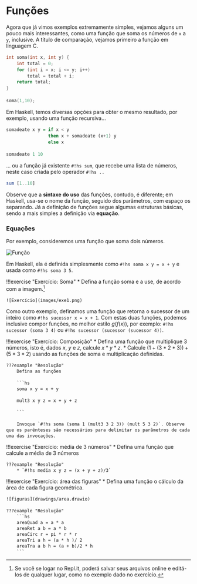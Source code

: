 # Funções
Agora que já vimos exemplos extremamente simples, vejamos alguns um pouco mais interessantes, como uma função que soma os números de `x` a `y`, inclusive.
A título de comparação, vejamos primeiro a função em linguagem C.

```c
int soma(int x, int y) {
    int total = 0;
    for (int i = x; i <= y; i++)
        total = total + i;
    return total;
}

soma(1,10);
```

Em Haskell, temos diversas opções para obter o mesmo resultado, por exemplo, usando uma função recursiva...

```Haskell
somadeate x y = if x < y
                then x + somadeate (x+1) y
                else x

somadeate 1 10
```

... ou a função já existente `#!hs sum`, que recebe uma lista de números, neste caso criada pelo operador `#!hs ..`

```hs
sum [1..10]
```

Observe que a **sintaxe do uso** das funções, contudo, é diferente; em Haskell, usa-se o nome da função, seguido dos parâmetros, com espaço os separando.
Já a definição de funções segue algumas estruturas básicas, sendo a mais simples a definição via **equação**.

### Equações

Por exemplo, consideremos uma função que soma dois números.

![Função](drawings/function.drawio#3)

Em Haskell, ela é definida simplesmente como `#!hs soma x y = x + y` e usada como `#!hs soma 3 5`.

!!!exercise "Exercício: Soma"
    * Defina a função soma e a use, de acordo com a imagem.[^replit2]

    ![Exercício](images/exe1.png)

[^replit2]: Se você se logar no Repl.it, poderá salvar seus arquivos online e editá-los de qualquer lugar, como no exemplo dado no exercício.


Como outro exemplo, definamos uma função que retorna o sucessor de um inteiro como `#!hs sucessor x = x + 1`.
Com estas duas funções, podemos inclusive compor funções, no melhor estilo $g(f(x))$, por exemplo: `#!hs sucessor (soma 3 4)` ou `#!hs sucessor (sucessor (sucessor 4))`.

!!!exercise "Exercício: Composição"
    * Defina uma função que multiplique 3 números, isto é, dados $x$, $y$ e $z$, calcule $x*y*z$.
    * Calcule $(1 + (3 * 2 * 3)) + (5 * 3 * 2)$ usando as funções de soma e multiplicação definidas.

    ???example "Resolução"
        Defina as funções

        ```hs
        soma x y = x + y
        
        mult3 x y z = x + y + z

        ```

        Invoque `#!hs soma (soma 1 (mult3 3 2 3)) (mult 5 3 2)`. Observe que os parênteses são necessários para delimitar os parâmetros de cada uma das invocações.

!!!exercise "Exercício: média de 3 números"
    * Defina uma função que calcule a média de 3 números

    ???example "Resolução"
        * `#!hs media x y z = (x + y + z)/3`

!!!exercise "Exercício: área das figuras"
    * Defina uma função o cálculo da área de cada figura geométrica.

    ![figuras](drawings/area.drawio)

    ???example "Resolução"
        ```hs
        areaQuad a = a * a
        areaRet a b = a * b
        areaCirc r = pi * r * r
        areaTri a h = (a * h )/ 2
        areaTra a b h = (a + b)/2 * h
        ```